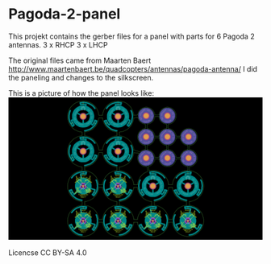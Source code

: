 # Pagoda-2-panel
This projekt contains the gerber files for a panel with parts for 6 Pagoda 2 antennas.
3 x RHCP
3 x LHCP


The original files came from Maarten Baert http://www.maartenbaert.be/quadcopters/antennas/pagoda-antenna/
I did the paneling and changes to the silkscreen.

This is a picture of how the panel looks like: 
![panel](panel_2b/panel2b.png )

Licencse CC BY-SA 4.0
